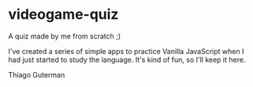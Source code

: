 # videogame-quiz
A quiz made by me from scratch ;)

I've created a series of simple apps to practice Vanilla JavaScript when I had just started to study the language. It's kind of fun, so I'll keep it here.

Thiago Guterman
